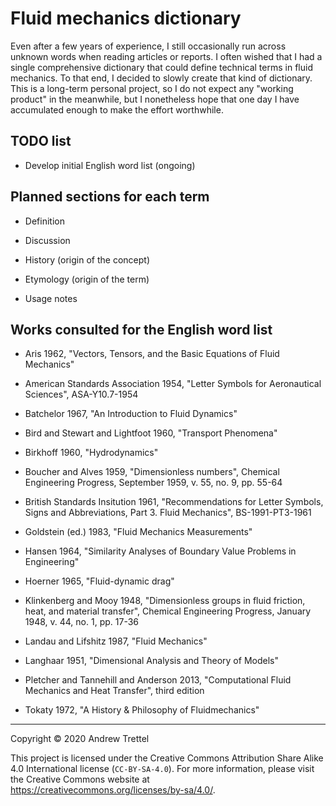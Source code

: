 Fluid mechanics dictionary
==========================

Even after a few years of experience, I still occasionally run across unknown
words when reading articles or reports.  I often wished that I had a single
comprehensive dictionary that could define technical terms in fluid mechanics.
To that end, I decided to slowly create that kind of dictionary.  This is a
long-term personal project, so I do not expect any "working product" in the
meanwhile, but I nonetheless hope that one day I have accumulated enough to
make the effort worthwhile.


TODO list
---------

- Develop initial English word list (ongoing)


Planned sections for each term
------------------------------

- Definition

- Discussion

- History (origin of the concept)

- Etymology (origin of the term)

- Usage notes


Works consulted for the English word list
-----------------------------------------

- Aris 1962, "Vectors, Tensors, and the Basic Equations of Fluid Mechanics"

- American Standards Association 1954, "Letter Symbols for Aeronautical
  Sciences", ASA-Y10.7-1954

- Batchelor 1967, "An Introduction to Fluid Dynamics"

- Bird and Stewart and Lightfoot 1960, "Transport Phenomena"

- Birkhoff 1960, "Hydrodynamics"

- Boucher and Alves 1959, "Dimensionless numbers", Chemical Engineering
  Progress, September 1959, v. 55, no. 9, pp. 55-64

- British Standards Insitution 1961, "Recommendations for Letter Symbols, Signs
  and Abbreviations, Part 3. Fluid Mechanics", BS-1991-PT3-1961

- Goldstein (ed.) 1983, "Fluid Mechanics Measurements"

- Hansen 1964, "Similarity Analyses of Boundary Value Problems in Engineering"

- Hoerner 1965, "Fluid-dynamic drag"

- Klinkenberg and Mooy 1948, "Dimensionless groups in fluid friction, heat, and
  material transfer", Chemical Engineering Progress, January 1948, v. 44, no.
  1, pp. 17-36

- Landau and Lifshitz 1987, "Fluid Mechanics"

- Langhaar 1951, "Dimensional Analysis and Theory of Models"

- Pletcher and Tannehill and Anderson 2013, "Computational Fluid Mechanics and
  Heat Transfer", third edition

- Tokaty 1972, "A History & Philosophy of Fluidmechanics"

-------------------------------------------------------------------------------

Copyright © 2020 Andrew Trettel

This project is licensed under the Creative Commons Attribution Share Alike 4.0
International license (`CC-BY-SA-4.0`).  For more information, please visit the
Creative Commons website at <https://creativecommons.org/licenses/by-sa/4.0/>.
